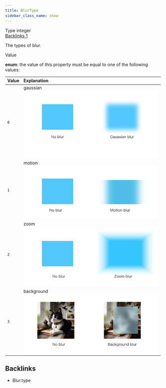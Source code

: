 ```yaml
---
title: BlurType
sidebar_class_name: show
---
```


<div className="section-badges">

<div className="badge type">
        <span className="label">Type</span>
        <span className="value">integer</span>
      </div>

<a href="#backlinks" className="badge backlinks">
          <span className="label">Backlinks</span>
          <span className="value">1</span>
        </a>

</div>

The types of blur.

<div className="property-item">

Value

<div className="value-description">

**enum**: the value of this property must be equal to one of the following values:

| Value | Explanation                                                                                                                               |
| :---- | :---------------------------------------------------------------------------------------------------------------------------------------- |
| `0`   | <div className="enum-description">gaussian<div className="enum-images"><img src="/img/vector/Blur/gaussian.png" alt="" /></div></div>     |
| `1`   | <div className="enum-description">motion<div className="enum-images"><img src="/img/vector/Blur/motion.png" alt="" /></div></div>         |
| `2`   | <div className="enum-description">zoom<div className="enum-images"><img src="/img/vector/Blur/zoom.png" alt="" /></div></div>             |
| `3`   | <div className="enum-description">background<div className="enum-images"><img src="/img/vector/Blur/background.png" alt="" /></div></div> |

</div>

</div>

<div id="backlinks" className="section-backlinks">

<div className="backlinks-title"><h2>Backlinks</h2></div>

<ul className="backlinks-list">

<li className="backlink">
      <Link to='/specs/vectorgraphics/blur#type'>Blur.type</Link>
      </li>

</ul>

</div>
